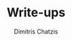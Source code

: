 ---
title: "Write-ups"
description: "Read my 'Write-ups' - Discover in-depth analyses of cybersecurity challenges, sharing insights and solutions in the world of ethical hacking."
author: "Dimitris Chatzis"
keywords: ["Dimitris Chatzis", "write-ups"]
layout: "archives"
disableShare: true
url: "/write-ups/"
---